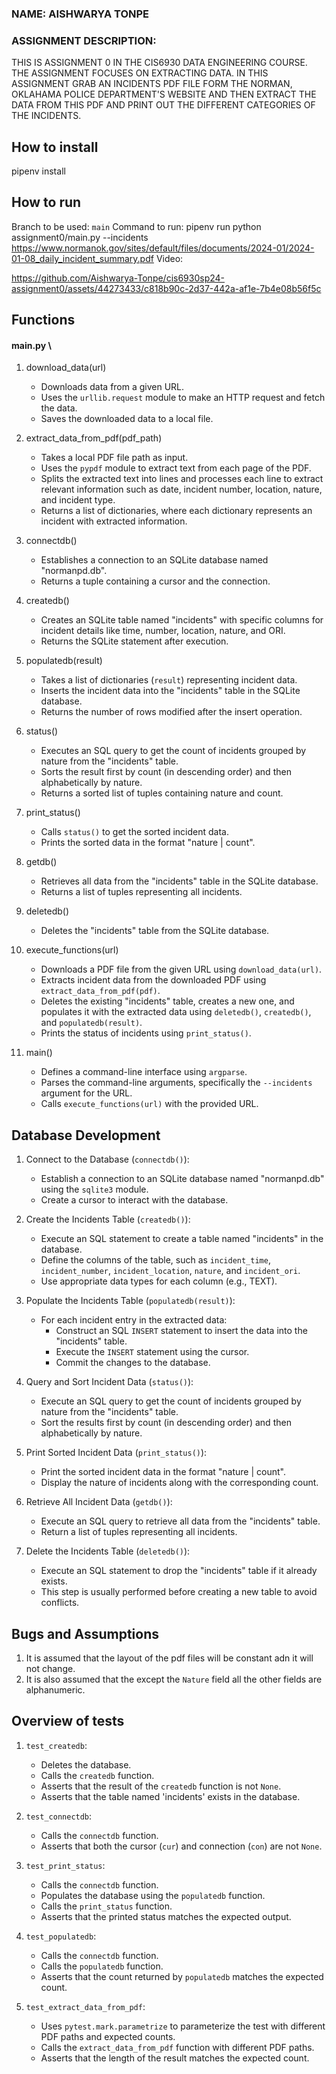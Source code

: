 ### NAME: AISHWARYA TONPE

### ASSIGNMENT DESCRIPTION:
THIS IS ASSIGNMENT 0 IN THE CIS6930 DATA ENGINEERING COURSE. THE ASSIGNMENT FOCUSES ON EXTRACTING DATA. IN THIS ASSIGNMENT
GRAB AN INCIDENTS PDF FILE FORM THE NORMAN, OKLAHAMA POLICE DEPARTMENT'S WEBSITE AND THEN EXTRACT THE DATA FROM THIS PDF
AND PRINT OUT THE DIFFERENT CATEGORIES OF THE INCIDENTS.


## How to install
pipenv install

## How to run
Branch to be used: `main`
Command to run: 
pipenv run python assignment0/main.py --incidents https://www.normanok.gov/sites/default/files/documents/2024-01/2024-01-08_daily_incident_summary.pdf
Video:


https://github.com/Aishwarya-Tonpe/cis6930sp24-assignment0/assets/44273433/c818b90c-2d37-442a-af1e-7b4e08b56f5c



## Functions
#### main.py \
1. download_data(url)
    - Downloads data from a given URL.
    - Uses the `urllib.request` module to make an HTTP request and fetch the data.
    - Saves the downloaded data to a local file.

2. extract_data_from_pdf(pdf_path)
    - Takes a local PDF file path as input.
    - Uses the `pypdf` module to extract text from each page of the PDF.
    - Splits the extracted text into lines and processes each line to extract relevant information such as date, incident number, location, nature, and incident type.
    - Returns a list of dictionaries, where each dictionary represents an incident with extracted information.

3. connectdb()
    - Establishes a connection to an SQLite database named "normanpd.db".
    - Returns a tuple containing a cursor and the connection.

4. createdb()
    - Creates an SQLite table named "incidents" with specific columns for incident details like time, number, location, nature, and ORI.
    - Returns the SQLite statement after execution.

5. populatedb(result)
    - Takes a list of dictionaries (`result`) representing incident data.
    - Inserts the incident data into the "incidents" table in the SQLite database.
    - Returns the number of rows modified after the insert operation.

6. status()
    - Executes an SQL query to get the count of incidents grouped by nature from the "incidents" table.
    - Sorts the result first by count (in descending order) and then alphabetically by nature.
    - Returns a sorted list of tuples containing nature and count.

7. print_status()
    - Calls `status()` to get the sorted incident data.
    - Prints the sorted data in the format "nature | count".

8. getdb()
    - Retrieves all data from the "incidents" table in the SQLite database.
    - Returns a list of tuples representing all incidents.

9. deletedb()
    - Deletes the "incidents" table from the SQLite database.

10. execute_functions(url)
    - Downloads a PDF file from the given URL using `download_data(url)`.
    - Extracts incident data from the downloaded PDF using `extract_data_from_pdf(pdf)`.
    - Deletes the existing "incidents" table, creates a new one, and populates it with the extracted data using `deletedb()`, `createdb()`, and `populatedb(result)`.
    - Prints the status of incidents using `print_status()`.

11. main()
    - Defines a command-line interface using `argparse`.
    - Parses the command-line arguments, specifically the `--incidents` argument for the URL.
    - Calls `execute_functions(url)` with the provided URL.

## Database Development
1. Connect to the Database (`connectdb()`):
    - Establish a connection to an SQLite database named "normanpd.db" using the `sqlite3` module.
    - Create a cursor to interact with the database.

2. Create the Incidents Table (`createdb()`):
    - Execute an SQL statement to create a table named "incidents" in the database.
    - Define the columns of the table, such as `incident_time`, `incident_number`, `incident_location`, `nature`, and `incident_ori`.
    - Use appropriate data types for each column (e.g., TEXT).

3. Populate the Incidents Table (`populatedb(result)`):
    - For each incident entry in the extracted data:
        - Construct an SQL `INSERT` statement to insert the data into the "incidents" table.
        - Execute the `INSERT` statement using the cursor.
        - Commit the changes to the database.

4. Query and Sort Incident Data (`status()`):
    - Execute an SQL query to get the count of incidents grouped by nature from the "incidents" table.
    - Sort the results first by count (in descending order) and then alphabetically by nature.

5. Print Sorted Incident Data (`print_status()`):
    - Print the sorted incident data in the format "nature | count".
    - Display the nature of incidents along with the corresponding count.

6. Retrieve All Incident Data (`getdb()`):
    - Execute an SQL query to retrieve all data from the "incidents" table.
    - Return a list of tuples representing all incidents.

7. Delete the Incidents Table (`deletedb()`):
    - Execute an SQL statement to drop the "incidents" table if it already exists.
    - This step is usually performed before creating a new table to avoid conflicts.

## Bugs and Assumptions
1. It is assumed that the layout of the pdf files will be constant adn it will not change.
2. It is also assumed that the except the `Nature` field all the other fields are alphanumeric.

## Overview of tests
1. `test_createdb`:
   - Deletes the database.
   - Calls the `createdb` function.
   - Asserts that the result of the `createdb` function is not `None`.
   - Asserts that the table named 'incidents' exists in the database.

2. `test_connectdb`:
   - Calls the `connectdb` function.
   - Asserts that both the cursor (`cur`) and connection (`con`) are not `None`.

3. `test_print_status`:
   - Calls the `connectdb` function.
   - Populates the database using the `populatedb` function.
   - Calls the `print_status` function.
   - Asserts that the printed status matches the expected output.

4. `test_populatedb`:
   - Calls the `connectdb` function.
   - Calls the `populatedb` function.
   - Asserts that the count returned by `populatedb` matches the expected count.

5. `test_extract_data_from_pdf`:
   - Uses `pytest.mark.parametrize` to parameterize the test with different PDF paths and expected counts.
   - Calls the `extract_data_from_pdf` function with different PDF paths.
   - Asserts that the length of the result matches the expected count.

